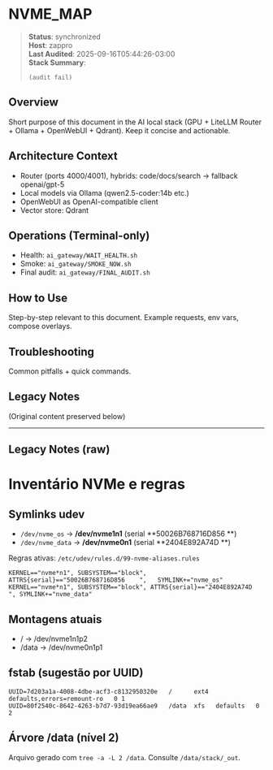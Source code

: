 # NVME_MAP

> **Status**: synchronized  
> **Host**: zappro  
> **Last Audited**: 2025-09-16T05:44:26-03:00  
> **Stack Summary**:  
> ```
> (audit fail)
> ```

## Overview
Short purpose of this document in the AI local stack (GPU + LiteLLM Router + Ollama + OpenWebUI + Qdrant). Keep it concise and actionable.

## Architecture Context
- Router (ports 4000/4001), hybrids: code/docs/search → fallback openai/gpt-5  
- Local models via Ollama (qwen2.5-coder:14b etc.)
- OpenWebUI as OpenAI-compatible client  
- Vector store: Qdrant

## Operations (Terminal-only)
- Health: `ai_gateway/WAIT_HEALTH.sh`  
- Smoke: `ai_gateway/SMOKE_NOW.sh`  
- Final audit: `ai_gateway/FINAL_AUDIT.sh`

## How to Use
Step-by-step relevant to this document. Example requests, env vars, compose overlays.

## Troubleshooting
Common pitfalls + quick commands.

## Legacy Notes
(Original content preserved below)

----
## Legacy Notes (raw)

# Inventário NVMe e regras

## Symlinks udev
- `/dev/nvme_os` → **/dev/nvme1n1**  (serial **50026B768716D856    **)
- `/dev/nvme_data` → **/dev/nvme0n1** (serial **2404E892A74D        **)

Regras ativas: `/etc/udev/rules.d/99-nvme-aliases.rules`
```
KERNEL=="nvme*n1", SUBSYSTEM=="block", ATTRS{serial}=="50026B768716D856    ",   SYMLINK+="nvme_os"
KERNEL=="nvme*n1", SUBSYSTEM=="block", ATTRS{serial}=="2404E892A74D        ", SYMLINK+="nvme_data"
```

## Montagens atuais
- / → /dev/nvme1n1p2
- /data → /dev/nvme0n1p1

## fstab (sugestão por UUID)
```fstab
UUID=7d203a1a-4008-4dbe-acf3-c8132950320e   /      ext4   defaults,errors=remount-ro   0 1
UUID=80f2540c-8642-4263-b7d7-93d19ea66ae9   /data  xfs   defaults   0 2
```

## Árvore /data (nível 2)
Arquivo gerado com `tree -a -L 2 /data`. Consulte `/data/stack/_out`.
